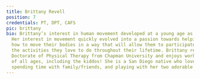 ```yaml
---
title: Brittany Revell
position: 7
credentials: PT, DPT, CAFS
pic: brittany
bio: Brittany’s interest in human movement developed at a young age as a dancer/gymnast/cheerleader.
  Her interest in movement quickly evolved into a passion towards helping others learn
  how to move their bodies in a way that will allow them to participate and enjoy
  the activities they love to do throughout their lifetime. Brittany received her
  Doctorate of Physical Therapy from Chapman University and enjoys working with patients
  of all ages, including the kiddos! She is a San Diego native who loves dancing,
  spending time with family/friends, and playing with her two adorable dogs.
---
```

